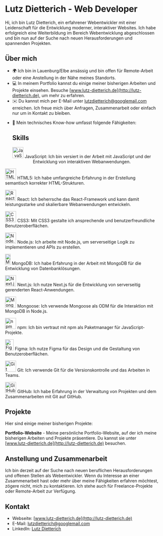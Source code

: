 # Lutz Dietterich - Web Developer

Hi, ich bin Lutz Dietterich, ein erfahrener Webentwickler mit einer Leidenschaft für die Entwicklung moderner, interaktiver Websites. Ich habe erfolgreich eine Weiterbildung im Bereich Webentwicklung abgeschlossen und bin nun auf der Suche nach neuen Herausforderungen und spannenden Projekten.

## Über mich

- 🌍 Ich bin in Lauenburg/Elbe ansässig und bin offen für Remote-Arbeit oder eine Anstellung in der Nähe meines Standorts.
- 💻 In meinem Portfolio kannst du einige meiner bisherigen Arbeiten und Projekte einsehen. Besuche [www.lutz-dietterich.de](http://lutz-dietterich.de), um mehr zu erfahren.
- ✉️ Du kannst mich per E-Mail unter [lutzdietterich@googlemail.com](mailto:lutzdietterich@googlemail.com) erreichen. Ich freue mich über Anfragen, Zusammenarbeit oder einfach nur um in Kontakt zu bleiben.
<!---- 🚀 Aktuell arbeite ich an meinem Hobbyprojekt [Hanse-Outdoor](http://hanse-outdoor.de). Es ist eine Website, die sich mit Outdoor-Aktivitäten und Ausrüstung befasst. Schau gerne vorbei und entdecke meine Arbeit. --->
- 🧠 Mein technisches Know-how umfasst folgende Fähigkeiten:

  ## Skills

<p align="center" margin-right="10px">
  <a href="https://developer.mozilla.org/en-US/docs/Web/JavaScript" target="_blank" rel="noreferrer"><img src="https://raw.githubusercontent.com/danielcranney/readme-generator/main/public/icons/skills/javascript-colored.svg" width="36" height="36" alt="JavaScript" /></a> JavaScript: Ich bin versiert in der Arbeit mit JavaScript und der Entwicklung von interaktiven Webanwendungen.
</p>

<p align="left">
  <a href="https://developer.mozilla.org/en-US/docs/Glossary/HTML5" target="_blank" rel="noreferrer"><img src="https://raw.githubusercontent.com/danielcranney/readme-generator/main/public/icons/skills/html5-colored.svg" width="36" height="36" alt="HTML5" /></a> HTML5: Ich habe umfangreiche Erfahrung in der Erstellung semantisch korrekter HTML-Strukturen.
</p>

<p align="left">
  <a href="https://reactjs.org/" target="_blank" rel="noreferrer"><img src="https://raw.githubusercontent.com/danielcranney/readme-generator/main/public/icons/skills/react-colored.svg" width="36" height="36" alt="React" /></a> React: Ich beherrsche das React-Framework und kann damit leistungsstarke und skalierbare Webanwendungen entwickeln.
</p>

<p align="left">
  <a href="https://www.w3.org/TR/CSS/#css" target="_blank" rel="noreferrer"><img src="https://raw.githubusercontent.com/danielcranney/readme-generator/main/public/icons/skills/css3-colored.svg" width="36" height="36" alt="CSS3" /></a> CSS3: Mit CSS3 gestalte ich ansprechende und benutzerfreundliche Benutzeroberflächen.
</p>

<p align="left">
  <a href="https://nodejs.org/en/" target="_blank" rel="noreferrer"><img src="https://raw.githubusercontent.com/danielcranney/readme-generator/main/public/icons/skills/nodejs-colored.svg" width="36" height="36" alt="Node.js" /></a> Node.js: Ich arbeite mit Node.js, um serverseitige Logik zu implementieren und APIs zu erstellen.
</p>

<p align="left">
  <a href="https://www.mongodb.com/" target="_blank" rel="noreferrer"><img src="https://res.cloudinary.com/dnojoo4vt/image/upload/v1685635009/skills/symxehwkifikexpzy0du.png" width="18" height="36" alt="MongoDB" /></a> MongoDB: Ich habe Erfahrung in der Arbeit mit MongoDB für die Entwicklung von Datenbanklösungen.
</p>

<p align="left">
  <a href="https://nextjs.org/" target="_blank" rel="noreferrer"><img src="https://res.cloudinary.com/dnojoo4vt/image/upload/v1686064130/skills/next_ooxzjx.png" width="36" height="36" alt="Next.js" /></a> Next.js: Ich nutze Next.js für die Entwicklung von serverseitig gerenderten React-Anwendungen.
</p>

<p align="left">
  <a href="https://mongoosejs.com/" target="_blank" rel="noreferrer"><img src="URL_TO_MONGOOSE_LOGO" width="36" height="36" alt="Mongoose" /></a> Mongoose: Ich verwende Mongoose als ODM für die Interaktion mit MongoDB in Node.js.
</p>

<p align="left">
  <a href="https://www.npmjs.com/" target="_blank" rel="noreferrer"><img src="https://res.cloudinary.com/dnojoo4vt/image/upload/v1686064130/skills/npm_ft7xm3.png" width="36" height="36" alt="npm" /></a> npm: Ich bin vertraut mit npm als Paketmanager für JavaScript-Projekte.
</p>

<p align="left">
  <a href="https://www.figma.com/" target="_blank" rel="noreferrer"><img src="https://res.cloudinary.com/dnojoo4vt/image/upload/v1685635009/skills/lwfdnz3jwboe5li9jlba.png" width="28" height="36" alt="Figma" /></a> Figma: Ich nutze Figma für das Design und die Gestaltung von Benutzeroberflächen.
</p>

<p align="left">
  <a href="https://git-scm.com/" target="_blank" rel="noreferrer"><img src="https://res.cloudinary.com/dnojoo4vt/image/upload/v1685635009/skills/w8hddqz5nxlk5opppj6s.png" width="36" height="36" alt="Git" /></a> Git: Ich verwende Git für die Versionskontrolle und das Arbeiten in Teams.
</p>

<p align="left">
  <a href="https://github.com/" target="_blank" rel="noreferrer"><img src="URL_TO_GITHUB_LOGO" width="36" height="36" alt="GitHub" /></a> GitHub: Ich habe Erfahrung in der Verwaltung von Projekten und dem Zusammenarbeiten mit Git auf GitHub.
</p>


## Projekte

Hier sind einige meiner bisherigen Projekte:

<!---1. **Hanse-Outdoor** - Eine Website, die Outdoor-Aktivitäten und Ausrüstung präsentiert. Die Seite bietet Informationen zu verschiedenen Aktivitäten, empfohlener Ausrüstung und Veranstaltungen. Besuche [hanse-outdoor.de](http://hanse-outdoor.de), um mehr zu erfahren. ---->

**Portfolio-Website** - Meine persönliche Portfolio-Website, auf der ich meine bisherigen Arbeiten und Projekte präsentiere. Du kannst sie unter [www.lutz-dietterich.de](http://lutz-dietterich.de) besuchen.

## Anstellung und Zusammenarbeit

Ich bin derzeit auf der Suche nach neuen beruflichen Herausforderungen und offenen Stellen als Webentwickler. Wenn du Interesse an einer Zusammenarbeit hast oder mehr über meine Fähigkeiten erfahren möchtest, zögere nicht, mich zu kontaktieren. Ich stehe auch für Freelance-Projekte oder Remote-Arbeit zur Verfügung.

## Kontakt

- Webseite: [www.lutz-dietterich.de](http://lutz-dietterich.de)
- E-Mail: [lutzdietterich@googlemail.com](mailto:lutzdietterich@googlemail.com)
- LinkedIn: [Lutz Dietterich](https://www.linkedin.com/in/lutzdietterich/)
